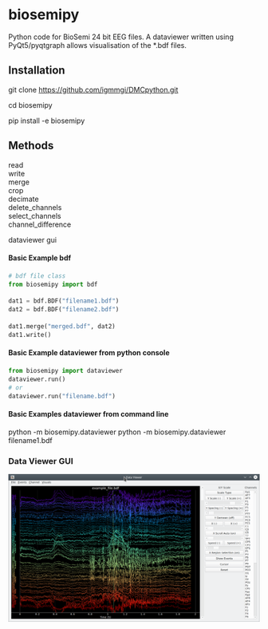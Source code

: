 # biosemipy 
Python code for BioSemi 24 bit EEG files. A dataviewer written using PyQt5/pyqtgraph
allows visualisation of the *.bdf files. 

## Installation
git clone https://github.com/igmmgi/DMCpython.git 

cd biosemipy

pip install -e biosemipy

## Methods
read \
write \
merge \
crop \
decimate \
delete_channels \
select_channels \
channel_difference 

dataviewer gui

#### Basic Example bdf
```python
# bdf file class
from biosemipy import bdf

dat1 = bdf.BDF("filename1.bdf")
dat2 = bdf.BDF("filename2.bdf")

dat1.merge("merged.bdf", dat2)
dat1.write()
```

#### Basic Example dataviewer from python console
```python
from biosemipy import dataviewer
dataviewer.run()
# or
dataviewer.run("filename.bdf")
```

#### Basic Examples dataviewer from command line
python -m biosemipy.dataviewer
python -m biosemipy.dataviewer filename1.bdf

### Data Viewer GUI
![alt text](/screenshots/dataviewer.png)  
